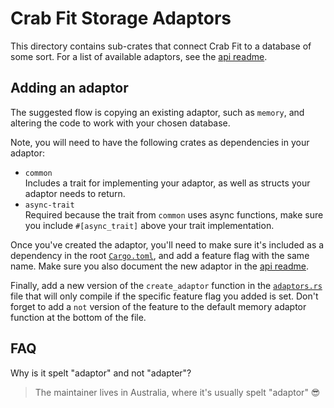 # Crab Fit Storage Adaptors

This directory contains sub-crates that connect Crab Fit to a database of some sort. For a list of available adaptors, see the [api readme](../README.md).

## Adding an adaptor

The suggested flow is copying an existing adaptor, such as `memory`, and altering the code to work with your chosen database.

Note, you will need to have the following crates as dependencies in your adaptor:

- `common`<br>Includes a trait for implementing your adaptor, as well as structs your adaptor needs to return.
- `async-trait`<br>Required because the trait from `common` uses async functions, make sure you include `#[async_trait]` above your trait implementation.

Once you've created the adaptor, you'll need to make sure it's included as a dependency in the root [`Cargo.toml`](../Cargo.toml), and add a feature flag with the same name. Make sure you also document the new adaptor in the [api readme](../README.md).

Finally, add a new version of the `create_adaptor` function in the [`adaptors.rs`](../src/adaptors.rs) file that will only compile if the specific feature flag you added is set. Don't forget to add a `not` version of the feature to the default memory adaptor function at the bottom of the file.

## FAQ

Why is it spelt "adaptor" and not "adapter"?
> The maintainer lives in Australia, where it's usually spelt "adaptor" 😎
